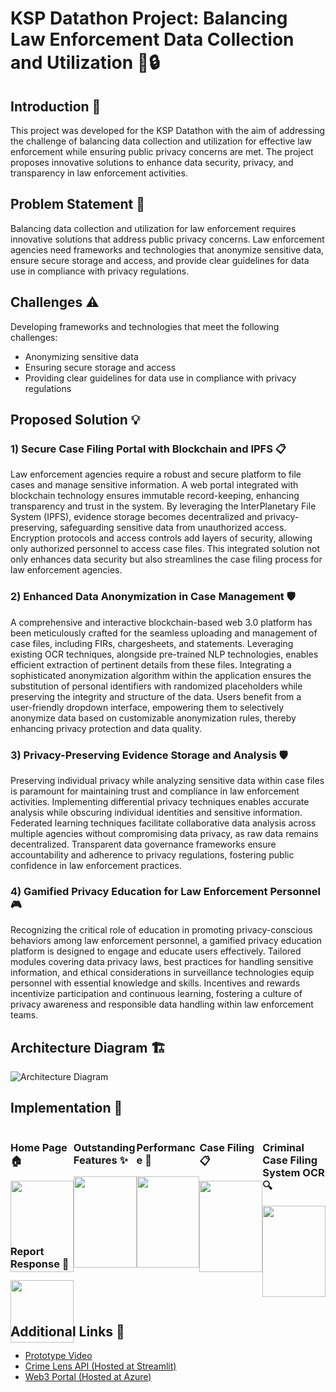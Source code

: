 
# KSP Datathon Project: Balancing Law Enforcement Data Collection and Utilization 🚓🔒

## Introduction 🌟

This project was developed for the KSP Datathon with the aim of addressing the challenge of balancing data collection and utilization for effective law enforcement while ensuring public privacy concerns are met. The project proposes innovative solutions to enhance data security, privacy, and transparency in law enforcement activities.

## Problem Statement 🎯

Balancing data collection and utilization for law enforcement requires innovative solutions that address public privacy concerns. Law enforcement agencies need frameworks and technologies that anonymize sensitive data, ensure secure storage and access, and provide clear guidelines for data use in compliance with privacy regulations.

## Challenges ⚠️

Developing frameworks and technologies that meet the following challenges:
- Anonymizing sensitive data
- Ensuring secure storage and access
- Providing clear guidelines for data use in compliance with privacy regulations

## Proposed Solution 💡

### 1) Secure Case Filing Portal with Blockchain and IPFS 📋

Law enforcement agencies require a robust and secure platform to file cases and manage sensitive information. A web portal integrated with blockchain technology ensures immutable record-keeping, enhancing transparency and trust in the system. By leveraging the InterPlanetary File System (IPFS), evidence storage becomes decentralized and privacy-preserving, safeguarding sensitive data from unauthorized access. Encryption protocols and access controls add layers of security, allowing only authorized personnel to access case files. This integrated solution not only enhances data security but also streamlines the case filing process for law enforcement agencies.

### 2) Enhanced Data Anonymization in Case Management 🛡️

A comprehensive and interactive blockchain-based web 3.0 platform has been meticulously crafted for the seamless uploading and management of case files, including FIRs, chargesheets, and statements. Leveraging existing OCR techniques, alongside pre-trained NLP technologies, enables efficient extraction of pertinent details from these files. Integrating a sophisticated anonymization algorithm within the application ensures the substitution of personal identifiers with randomized placeholders while preserving the integrity and structure of the data. Users benefit from a user-friendly dropdown interface, empowering them to selectively anonymize data based on customizable anonymization rules, thereby enhancing privacy protection and data quality.

### 3) Privacy-Preserving Evidence Storage and Analysis 🛡️

Preserving individual privacy while analyzing sensitive data within case files is paramount for maintaining trust and compliance in law enforcement activities. Implementing differential privacy techniques enables accurate analysis while obscuring individual identities and sensitive information. Federated learning techniques facilitate collaborative data analysis across multiple agencies without compromising data privacy, as raw data remains decentralized. Transparent data governance frameworks ensure accountability and adherence to privacy regulations, fostering public confidence in law enforcement practices.

### 4) Gamified Privacy Education for Law Enforcement Personnel 🎮

Recognizing the critical role of education in promoting privacy-conscious behaviors among law enforcement personnel, a gamified privacy education platform is designed to engage and educate users effectively. Tailored modules covering data privacy laws, best practices for handling sensitive information, and ethical considerations in surveillance technologies equip personnel with essential knowledge and skills. Incentives and rewards incentivize participation and continuous learning, fostering a culture of privacy awareness and responsible data handling within law enforcement teams.

## Architecture Diagram 🏗️

![Architecture Diagram](https://github.com/J-B-Mugundh/PrivacyOps/blob/main/Implementation%20snips/KSP.JPG)

## Implementation 🚀

<div style="display: flex; flex-wrap: wrap; justify-content: space-between;">

<!-- Home Page -->
<div style="width: 20%; margin-bottom: 20px;">
    <h3>Home Page 🏠</h3>
    <img src="https://github.com/J-B-Mugundh/PrivacyOps/blob/main/Implementation%20snips/Img1.JPG" style="width: 100%; height: auto;">
</div>

<!-- Outstanding Features -->
<div style="width: 20%; margin-bottom: 20px;">
    <h3>Outstanding Features ✨</h3>
    <img src="https://github.com/J-B-Mugundh/PrivacyOps/blob/main/Implementation%20snips/Img2.JPG" style="width: 100%; height: auto;">
</div>

<!-- Performance -->
<div style="width: 20%; margin-bottom: 20px;">
    <h3>Performance 🚀</h3>
    <img src="https://github.com/J-B-Mugundh/PrivacyOps/blob/main/Implementation%20snips/Img3.JPG" style="width: 100%; height: auto;">
</div>

<!-- Case Filing -->
<div style="width: 20%; margin-bottom: 20px;">
    <h3>Case Filing 📋</h3>
    <img src="https://github.com/J-B-Mugundh/PrivacyOps/blob/main/Implementation%20snips/Img4.JPG" style="width: 100%; height: auto;">
</div>

<!-- Criminal Case Filing System OCR -->
<div style="width: 20%; margin-bottom: 20px;">
    <h3>Criminal Case Filing System OCR 🔍</h3>
    <img src="https://github.com/J-B-Mugundh/PrivacyOps/blob/main/Implementation%20snips/Img7.JPG" style="width: 100%; height: auto;">
</div>

<!-- Report Response -->
<div style="width: 20%; margin-bottom: 20px;">
    <h3>Report Response 📄</h3>
    <img src="https://github.com/J-B-Mugundh/PrivacyOps/blob/main/Implementation%20snips/Img5.JPG" style="width: 100%; height: auto;">
</div>

</div>
    
## Additional Links 🔗

- [Prototype Video](https://drive.google.com/drive/folders/1QYJ-V8tKhBRQxXGOX2B6VoIeAJLoYbid?usp=sharing)
- [Crime Lens API (Hosted at Streamlit)](https://crimelensapi.streamlit.app/)
- [Web3 Portal (Hosted at Azure)](https://polite-mud-053d9e700.5.azurestaticapps.net/)
